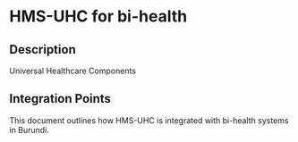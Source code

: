 # HMS-UHC for bi-health

## Description

Universal Healthcare Components

## Integration Points

This document outlines how HMS-UHC is integrated with bi-health systems in Burundi.
